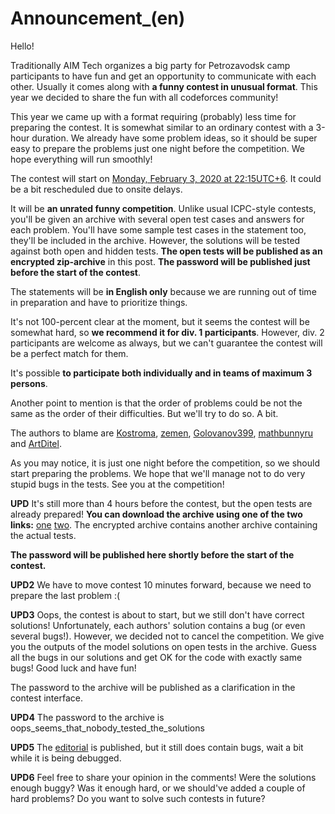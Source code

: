 # Announcement_(en)

Hello!

Traditionally AIM Tech organizes a big party for Petrozavodsk camp participants to have fun and get an opportunity to communicate with each other. Usually it comes along with **a funny contest in unusual format**. This year we decided to share the fun with all codeforces community! 

This year we came up with a format requiring (probably) less time for preparing the contest. It is somewhat similar to an ordinary contest with a 3-hour duration. We already have some problem ideas, so it should be super easy to prepare the problems just one night before the competition. We hope everything will run smoothly!

The contest will start on [Monday, February 3, 2020 at 22:15UTC+6](https://codeforces.com/https://www.timeanddate.com/worldclock/fixedtime.html?day=3&month=2&year=2020&hour=19&min=15&sec=0&p1=166). It could be a bit rescheduled due to onsite delays.

It will be **an unrated funny competition**. Unlike usual ICPC-style contests, you'll be given an archive with several open test cases and answers for each problem. You'll have some sample test cases in the statement too, they'll be included in the archive. However, the solutions will be tested against both open and hidden tests. **The open tests will be published as an encrypted zip-archive** in this post. **The password will be published just before the start of the contest**.

The statements will be **in English only** because we are running out of time in preparation and have to prioritize things.

It's not 100-percent clear at the moment, but it seems the contest will be somewhat hard, so **we recommend it for div. 1 participants**. However, div. 2 participants are welcome as always, but we can't guarantee the contest will be a perfect match for them.

It's possible **to participate both individually and in teams of maximum 3 persons**.

Another point to mention is that the order of problems could be not the same as the order of their difficulties. But we'll try to do so. A bit.

The authors to blame are [Kostroma](https://codeforces.com/profile/Kostroma "International Grandmaster Kostroma"), [zemen](https://codeforces.com/profile/zemen "International Grandmaster zemen"), [Golovanov399](https://codeforces.com/profile/Golovanov399 "International Grandmaster Golovanov399"), [mathbunnyru](https://codeforces.com/profile/mathbunnyru "Candidate Master mathbunnyru") and [ArtDitel](https://codeforces.com/profile/ArtDitel "Candidate Master ArtDitel").

As you may notice, it is just one night before the competition, so we should start preparing the problems. We hope that we'll manage not to do very stupid bugs in the tests. See you at the competition!

**UPD** It's still more than 4 hours before the contest, but the open tests are already prepared! **You can download the archive using one of the two links:** [one](https://codeforces.com/https://drive.google.com/file/d/1MGKbsAcMPfKn90RWq2yz3NtQQCHkxuGU/view) [two](https://codeforces.com/https://yadi.sk/d/cKcNviCaNkDRlQ). The encrypted archive contains another archive containing the actual tests.

**The password will be published here shortly before the start of the contest.**

**UPD2** We have to move contest 10 minutes forward, because we need to prepare the last problem :(

**UPD3** Oops, the contest is about to start, but we still don't have correct solutions! Unfortunately, each authors' solution contains a bug (or even several bugs!). However, we decided not to cancel the competition. We give you the outputs of the model solutions on open tests in the archive. Guess all the bugs in our solutions and get OK for the code with exactly same bugs! Good luck and have fun!

The password to the archive will be published as a clarification in the contest interface.

**UPD4** The password to the archive is oops_seems_that_nobody_tested_the_solutions

**UPD5** The [editorial](//codeforces.comTutorial_(en).md) is published, but it still does contain bugs, wait a bit while it is being debugged.

**UPD6** Feel free to share your opinion in the comments! Were the solutions enough buggy? Was it enough hard, or we should've added a couple of hard problems? Do you want to solve such contests in future? 

